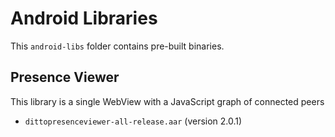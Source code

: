 # Android Libraries

This `android-libs` folder contains pre-built binaries.

## Presence Viewer

This library is a single WebView with a JavaScript graph of connected peers

- `dittopresenceviewer-all-release.aar` (version 2.0.1)
